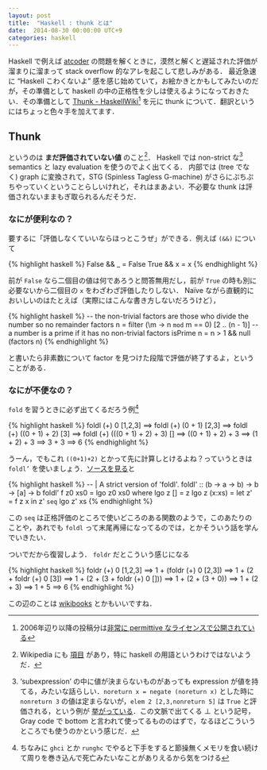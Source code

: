 ```yaml
---
layout: post
title:  "Haskell : thunk とは"
date:  2014-08-30 00:00:00 UTC+9
categories: haskell
---
```


Haskell で例えば [atcoder](http://atcoder.jp/) の問題を解くときに，漠然と解くと遅延された評価が溜まりに溜まって stack overflow 的なアレを起こして悲しみがある．
最近急速に “Haskell こわくないよ” 感を感じ始めていて，お絵かきとかもしてみたいのだが，その準備として haskell の中の正格性を少しは使えるようになっておきたい．その準備として [Thunk - HaskellWiki](http://www.haskell.org/haskellwiki/Thunk)[^hwlicense] を元に thunk について．翻訳というにはちょっと色々手を加えてます．

## Thunk

というのは **まだ評価されていない値** のこと[^thunk]．
Haskell では non-strict な[^nonstrict] semantics と lazy evaluation を使うのでよく出てくる．
内部では (tree でなく) graph に変換されて，STG (Spinless Tagless G-machine) がさらにぷちぷちやっていくということらしいけれど，それはまあよい．不必要な thunk は評価されないままもぎ取られるんだそうだ．

### なにが便利なの？

要するに「評価しなくていいならほっとこうぜ」ができる．例えば `(&&)` について

{% highlight haskell %}
False && _ = False
True && x = x
{% endhighlight %}

前が `False` なら二個目の値は何であろうと問答無用だし，前が `True` の時も別に必要ないから二個目の `x` をわざわざ評価したりしない．
Naïve ながら直観的においしいのはたとえば（実際にはこんな書き方しないだろうけど），

{% highlight haskell %}
-- the non-trivial factors are those who divide the number so no remainder
factors n = filter (\m -> n `mod` m == 0) [2 .. (n - 1)]
-- a number is a prime if it has no non-trivial factors
isPrime n = n > 1 && null (factors n)
{% endhighlight %}

と書いたら非素数について factor を見つけた段階で評価が終了するよ，ということがある．

### なにが不便なの？

`fold` を習うときに必ず出てくるだろう例[^sof]

{% highlight haskell %}
foldl (+) 0 [1,2,3]
==> foldl (+) (0 + 1) [2,3]
==> foldl (+) ((0 + 1) + 2) [3]
==> foldl (+) (((0 + 1) + 2) + 3) []
==> ((0 + 1) + 2) + 3
==> (1 + 2) + 3
==> 3 + 3
==> 6
{% endhighlight %}

うーん，でもこれ `((0+1)+2)` とかって先に計算しとけるよね？っていうときは `foldl’` を使いましょう．[ソースを見る](http://hackage.haskell.org/package/base-4.7.0.1/docs/src/Data-List.html#foldl%27)と

{% highlight haskell %}
-- | A strict version of 'foldl'.
foldl'           :: (b -> a -> b) -> b -> [a] -> b
foldl' f z0 xs0 = lgo z0 xs0
    where lgo z []     = z
          lgo z (x:xs) = let z' = f z x in z' `seq` lgo z' xs
{% endhighlight %}

この `seq` は正格評価のところで使いどころのある関数のようで，このあたりのことや，あれでも `foldl` って末尾再帰になってるのでは，とかそういう話を学んでいきたい．

ついでだから復習しよう． `foldr` だとこういう感じになる

{% highlight haskell %}
foldr (+) 0 [1,2,3]
==> 1 + (foldr (+) 0 [2,3])
==> 1 + (2 + foldr (+) 0 [3])
==> 1 + (2 + (3 + foldr (+) 0 []))
==> 1 + (2 + (3 + 0))
==> 1 + (2 + 3)
==> 1 + 5
==> 6
{% endhighlight %}

この辺のことは [wikibooks](http://en.wikibooks.org/wiki/Haskell/List_processing) とかもいいですね．

[^hwlicense]: 2006年辺り以降の投稿分は[非常に permittive なライセンスで公開されている](http://www.haskell.org/haskellwiki/HaskellWiki:Copyrights)
[^nonstrict]: ‘subexpression’ の中に値が決まらないものがあっても expression が値を持てる，みたいな話らしい．`noreturn x = negate (noreturn x)` とした時に `nonreturn 3` の値は定まらないが，`elem 2 [2,3,nonreturn 5]` は `True` と評価される，という例が [挙がっている](http://www.haskell.org/haskellwiki/Non-strict_semantics)．この文脈で出てくる ⊥ という記号，Gray code で bottom と言われて使ってるもののはずで，なるほどこういうところでも使うのかという感じだ．
[^thunk]: Wikipedia にも [項目](https://en.wikipedia.org/wiki/thunk) があり，特に haskell の用語というわけではないようだ．
[^sof]: ちなみに `ghci` とか `runghc` でやると下手をすると節操無くメモリを食い続けて周りを巻き込んで死亡みたいなことがありえるから気をつける
